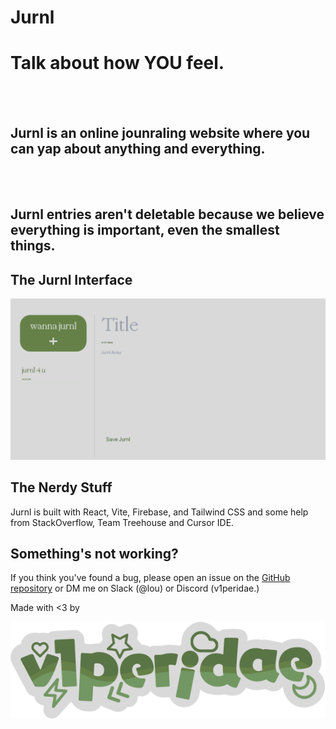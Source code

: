 # Jurnl

<h1>Talk about how YOU feel.</h1><br><br>
<h2>Jurnl is an online jounraling website where you can yap about anything and everything.</h2><br><br>
<h2>Jurnl entries aren't deletable because we believe everything is important, even the smallest things.</h2>

## The Jurnl Interface

![Jurnl Interface](./src/assets/jurnlpic.png)

## The Nerdy Stuff

Jurnl is built with React, Vite, Firebase, and Tailwind CSS and some help from StackOverflow, Team Treehouse and Cursor IDE.<br>

## Something's not working?

If you think you've found a bug, please open an issue on the [GitHub repository](https://github.com/v1peridae/jrnl) or DM me on Slack (@lou) or Discord (v1peridae.)<br>

Made with <3 by <br> <div align="center">![v1peridae](./src/assets/v1per.png)</div>
